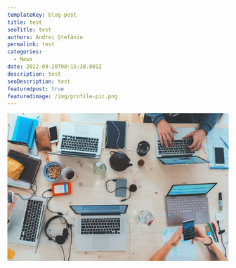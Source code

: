 ```yaml
---
templateKey: blog-post
title: test
seoTitle: test
authors: Andrei Ștefănie
permalink: test
categories:
  - News
date: 2022-09-20T08:15:38.801Z
description: test
seoDescription: test
featuredpost: true
featuredimage: /img/profile-pic.png
---
```

<img src="/img/admin.jpeg" alt="" title="" class="shadows,rounded-lg"/>